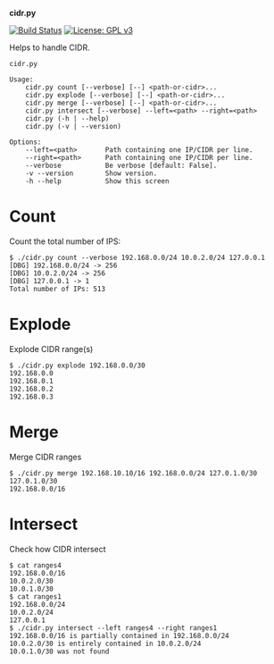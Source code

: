**cidr.py**

[![Build Status](https://travis-ci.org/deadc0de6/cidr.svg?branch=master)](https://travis-ci.org/deadc0de6/cidr)
[![License: GPL v3](https://img.shields.io/badge/License-GPL%20v3-blue.svg)](http://www.gnu.org/licenses/gpl-3.0)

Helps to handle CIDR.

```
cidr.py

Usage:
    cidr.py count [--verbose] [--] <path-or-cidr>...
    cidr.py explode [--verbose] [--] <path-or-cidr>...
    cidr.py merge [--verbose] [--] <path-or-cidr>...
    cidr.py intersect [--verbose] --left=<path> --right=<path>
    cidr.py (-h | --help)
    cidr.py (-v | --version)

Options:
    --left=<path>       Path containing one IP/CIDR per line.
    --right=<path>      Path containing one IP/CIDR per line.
    --verbose           Be verbose [default: False].
    -v --version        Show version.
    -h --help           Show this screen
```

# Count

Count the total number of IPS:

```
$ ./cidr.py count --verbose 192.168.0.0/24 10.0.2.0/24 127.0.0.1
[DBG] 192.168.0.0/24 -> 256
[DBG] 10.0.2.0/24 -> 256
[DBG] 127.0.0.1 -> 1
Total number of IPs: 513
```

# Explode

Explode CIDR range(s)

```
$ ./cidr.py explode 192.168.0.0/30
192.168.0.0
192.168.0.1
192.168.0.2
192.168.0.3
```

# Merge

Merge CIDR ranges

```
$ ./cidr.py merge 192.168.10.10/16 192.168.0.0/24 127.0.1.0/30
127.0.1.0/30
192.168.0.0/16
```

# Intersect

Check how CIDR intersect

```
$ cat ranges4
192.168.0.0/16
10.0.2.0/30
10.0.1.0/30
$ cat ranges1
192.168.0.0/24
10.0.2.0/24
127.0.0.1
$ ./cidr.py intersect --left ranges4 --right ranges1
192.168.0.0/16 is partially contained in 192.168.0.0/24
10.0.2.0/30 is entirely contained in 10.0.2.0/24
10.0.1.0/30 was not found

